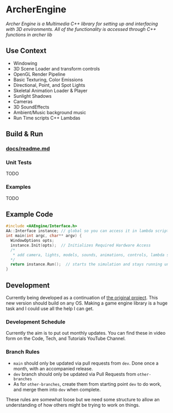 # ArcherEngine

*Archer Engine is a Multimedia C++ library for setting up and interfacing with 3D environments. All of the functionality is accessed through C++ functions in archer lib*

## Use Context

- Windowing
- 3D Scene Loader and transform controls
- OpenGL Render Pipeline
- Basic Texturing, Color Emissions
- Directional, Point, and Spot Lights
- Skeletal Animation Loader & Player
- Sunlight Shadows
- Cameras
- 3D SoundEffects
- Ambient/Music background music
- Run Time scripts C++ Lambdas

## Build & Run

### [docs/readme.md](docs/readme.md)

### Unit Tests

TODO

### Examples

TODO

## Example Code

```cpp
#include <AAEngine/Interface.h>
AA::Interface instance; // global so you can access it in lambda scripting
int main(int argc, char** argv) {
  WindowOptions opts;
  instance.Init(opts);  // Initializes Required Hardware Access
  /* 
   * add camera, lights, models, sounds, animations, controls, lambda scripts, etc
  */
  return instance.Run();  // starts the simulation and stays running until Shutdown() or Window.Close()
}
```

## Development

Currently being developed as a continuation of [the original project](https://github.com/mattearly/AncientArcher). This new version should build on any OS. Making a game engine library is a huge task and I could use all the help I can get.

### Development Schedule

 Currently the aim is to put out monthly updates. You can find these in video form on the Code, Tech, and Tutorials YouTube Channel.

### Branch Rules

- `main` should only be updated via pull requests from `dev`. Done once a month, with an accompanied release.
- `dev` branch should only be updated via Pull Requests from `other-branches`
- As for `other-branches`, create them from starting point `dev` to do work, and merge them into `dev` when complete. 

These rules are somewhat loose but we need some structure to allow an understanding of how others might be trying to work on things.
